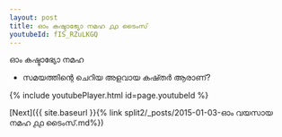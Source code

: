 ```yaml
---
layout: post
title: ഓം കഷ്ടാഭ്യോ നമഹ ൧൧ ടൈംസ്
youtubeId: fIS_RZuLKGQ
---
```

 
 
 ഓം കഷ്ടാഭ്യോ നമഹ 
 
 -  സമയത്തിന്റെ ചെറിയ അളവായ കഷ്തർ ആരാണ്? 
 
  
 
  
 
 
 
 
 
 


{% include youtubePlayer.html id=page.youtubeId %}
 
[Next]({{ site.baseurl }}{% link  split2/_posts/2015-01-03-ഓം വയസായ നമഹ ൧൧ ടൈംസ്.md%})
 
